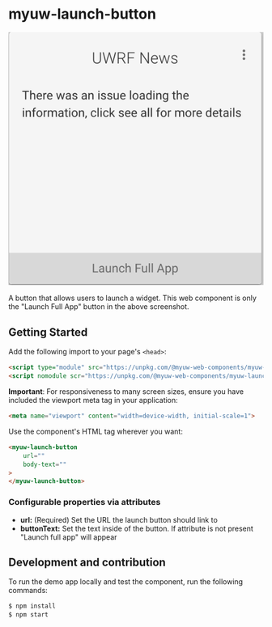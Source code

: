 # myuw-launch-button

![Screenshot showing an example of a launch button](launch-button.png "Launch Button")

A button that allows users to launch a widget. This web component is only the "Launch Full App" button in the above screenshot.

## Getting Started

Add the following import to your page's `<head>`:

```html
<script type="module" src="https://unpkg.com/@myuw-web-components/myuw-launch-button@^1?module"></script>
<script nomodule scr="https://unpkg.com/@myuw-web-components/myuw-launch-button@^1"></script>
```

**Important**: For responsiveness to many screen sizes, ensure you have included the viewport meta tag in your application:

```html
<meta name="viewport" content="width=device-width, initial-scale=1">
```

Use the component's HTML tag wherever you want:

```HTML
<myuw-launch-button
    url=""
    body-text=""
>
</myuw-launch-button>
```

### Configurable properties via attributes

- **url:** (Required) Set the URL the launch button should link to
- **buttonText:** Set the text inside of the button. If attribute is not present "Launch full app" will appear

## Development and contribution

To run the demo app locally and test the component, run the following commands:

```bash
$ npm install
$ npm start
```
